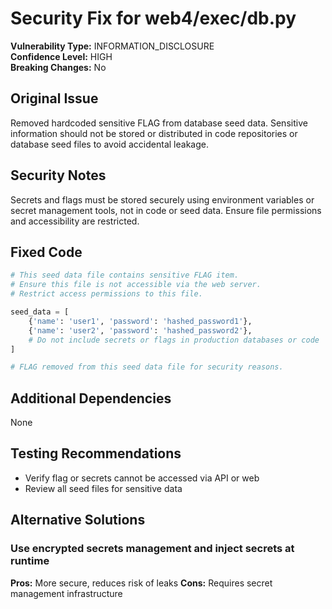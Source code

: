 # Security Fix for web4/exec/db.py

**Vulnerability Type:** INFORMATION_DISCLOSURE  
**Confidence Level:** HIGH  
**Breaking Changes:** No

## Original Issue
Removed hardcoded sensitive FLAG from database seed data. Sensitive information should not be stored or distributed in code repositories or database seed files to avoid accidental leakage.

## Security Notes
Secrets and flags must be stored securely using environment variables or secret management tools, not in code or seed data. Ensure file permissions and accessibility are restricted.

## Fixed Code
```py
# This seed data file contains sensitive FLAG item.
# Ensure this file is not accessible via the web server.
# Restrict access permissions to this file.

seed_data = [
    {'name': 'user1', 'password': 'hashed_password1'},
    {'name': 'user2', 'password': 'hashed_password2'},
    # Do not include secrets or flags in production databases or code
]

# FLAG removed from this seed data file for security reasons.

```

## Additional Dependencies
None

## Testing Recommendations
- Verify flag or secrets cannot be accessed via API or web
- Review all seed files for sensitive data

## Alternative Solutions

### Use encrypted secrets management and inject secrets at runtime
**Pros:** More secure, reduces risk of leaks
**Cons:** Requires secret management infrastructure

